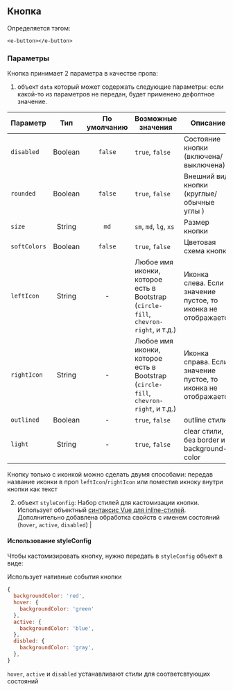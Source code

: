 ## Кнопка

Определяется тэгом:
```vue
<e-button></e-button>
```


### Параметры
Кнопка принимает 2 параметра в качестве пропа:
1. объект `data` который может содержать следующие параметры:
если какой-то из параметров не передан, будет применено дефолтное значение.

| Параметр       |   Тип   | По умолчанию | Возможные значения                                                                      | Описание                                                       |
|----------------|:-------:|:------------:|-----------------------------------------------------------------------------------------|----------------------------------------------------------------|
| ``disabled``   | Boolean |  ``false``   | ``true``, ``false``                                                                     | Состояние кнопки  (включена/выключена)                         |
| ``rounded``    | Boolean |  ``false``   | ``true``, ``false``                                                                     | Внешний вид кнопки (круглые/обычные углы )                     |
| ``size``       | String  |    ``md``    | ``sm``, ``md``, ``lg``, ``xs``                                                          | Размер кнопки                                                  |
| ``softColors`` | Boolean |  ``false``   | ``true``, ``false``                                                                     | Цветовая схема кнопки                                          |
| ``leftIcon``   | String  |      -       | Любое имя иконки, которое есть в Bootstrap (``circle-fill``, ``chevron-right``, и т.д.) | Иконка слева. Если значение пустое, то иконка не отображается  |
| ``rightIcon``  | String  |      -       | Любое имя иконки, которое есть в Bootstrap (``circle-fill``, ``chevron-right``, и т.д.) | Иконка справа. Если значение пустое, то иконка не отображается |
| ``outlined``   | Boolean |      -       | ``true``, ``false``                                                                     | outline стили                                                  |
| ``light``      | String  |      -       | ``true``, ``false``                                                                     | clear стили, без border и background-color                     |

Кнопку только с иконкой можно сделать двумя способами: передав название иконки в проп `leftIcon`/`rightIcon` или поместив икноку внутри кнопки как текст

2. объект `styleConfig`:
Набор стилей для кастомизации кнопки. Использует объектный [синтаксис Vue для inline-стилей](https://v3.ru.vuejs.org/ru/guide/class-and-style.html#%D1%81%D0%B2%D1%8F%D0%B7%D1%8B%D0%B2%D0%B0%D0%BD%D0%B8%D0%B5-inline-%D1%81%D1%82%D0%B8%D0%BB%D0%B5%D0%B8).
Дополнительно добавлена обработка свойств с именем состояний (``hover``, ``active``, ``disabled``) |

#### Использование styleConfig
Чтобы кастомизировать кнопку, нужно передать в `styleConfig` объект в виде:

Использует нативные события кнопки

````javascript
{
  backgroundColor: 'red',
  hover: {
    backgroundColor: 'green'
  },
  active: {
    backgroundColor: 'blue',
  },
  disbled: {
    backgroundColor: 'gray',
  },
}
````
`hover`, `active` и `disabled` устанавливают стили для соответсвтующих состояний
